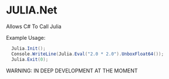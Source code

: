 # JULIA.Net

Allows C# To Call Julia

Example Usage:

```csharp
  Julia.Init();
  Console.WriteLine(Julia.Eval("2.0 * 2.0").UnboxFloat64());
  Julia.Exit(0);
```


WARNING: IN DEEP DEVELOPMENT AT THE MOMENT

